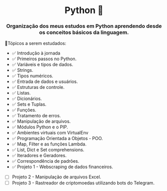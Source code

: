 <div align="center">

# Python 🐍

### Organização dos meus estudos em Python aprendendo desde os conceitos básicos da linguagem.
</div>

📌Tópicos a serem estudados:

- ✅ Introdução à jornada
- ✅ Primeiros passos no Python.  
- ✅ Variáveis e tipos de dados.  
- ✅ Strings.  
- ✅ Tipos numéricos.  
- ✅ Entrada de dados e usuários.  
- ✅ Estruturas de controle.
- ✅ Listas.
- ✅ Dicionários.
- ✅ Sets e Tuplas.
- ✅ Funções.
- ✅ Tratamento de erros.
- ✅ Manipulação de arquivos.
- ✅ Módulos Python e o PIP.
- ✅ Ambientes virtuais com VirtualEnv
- ✅ Programação Orientada a Objetos - POO.
- ✅ Map, Filter e as funções Lambda.
- ✅ List, Dict e Set comprehensions.
- ✅ Iteradores e Geradores.
- ✅ Correspondência de padrões.
- ✅ Projeto 1 - Webscraping de dados financeiros.
- [ ] Projeto 2 - Manipulação de arquivos Excel.
- [ ] Projeto 3 - Rastreador de criptomoedas utilizando bots do Telegram.